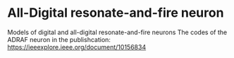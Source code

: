 # All-Digital resonate-and-fire neuron
Models of digital and all-digital resonate-and-fire neurons
The codes of the ADRAF neuron in the publishcation: https://ieeexplore.ieee.org/document/10156834
